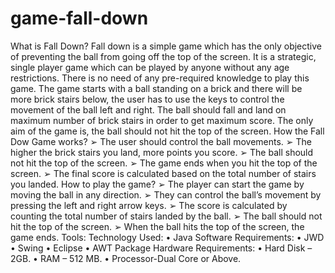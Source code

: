 # game-fall-down
What is Fall Down?
Fall down is a simple game which has the only objective of preventing the ball from going 
off the top of the screen. It is a strategic, single player game which can be played by 
anyone without any age restrictions. There is no need of any pre-required knowledge to 
play this game. The game starts with a ball standing on a brick and there will be more
brick stairs below, the user has to use the keys to control the movement of the ball left and 
right. The ball should fall and land on maximum number of brick stairs in order to get 
maximum score. The only aim of the game is, the ball should not hit the top of the screen.
How the Fall Dow Game works?
➢ The user should control the ball movements.
➢ The higher the brick stairs you land, more points you score.
➢ The ball should not hit the top of the screen.
➢ The game ends when you hit the top of the screen.
➢ The final score is calculated based on the total number of stairs you landed.
How to play the game?
➢ The player can start the game by moving the ball in any direction.
➢ They can control the ball’s movement by pressing the left and right arrow keys.
➢ The score is calculated by counting the total number of stairs landed by the ball.
➢ The ball should not hit the top of the screen.
➢ When the ball hits the top of the screen, the game ends.
Tools:
Technology Used:
• Java
Software Requirements:
• JWD
• Swing
• Eclipse
• AWT Package
Hardware Requirements:
• Hard Disk – 2GB.
• RAM – 512 MB.
• Processor-Dual Core or Above.
